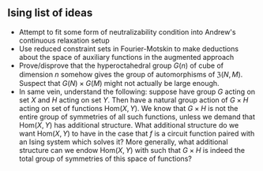 ## Ising list of ideas

- Attempt to fit some form of neutralizability condition into Andrew's continuous relaxation setup
- Use reduced constraint sets in Fourier-Motskin to make deductions about the space of auxiliary functions in the augmented approach
- Prove/disprove that the hyperoctahedral group $G(n)$ of cube of dimension $n$ somehow gives the group of automorphisms of $\mathfrak{Z}(N,M)$. Suspect that $G(N)\times G(M)$ might not actually be large enough.
- In same vein, understand the following: suppose have group $G$ acting on set $X$ and $H$ acting on set $Y$. Then have a natural group action of $G\times H$ acting on set of functions $\text{Hom}(X,Y)$. We know that $G\times H$ is not the entire group of symmetries of all such functions, unless we demand that $\text{Hom}(X,Y)$ has additional structure. What additional structure do we want $\text{Hom}(X,Y)$ to have in the case that $f$ is a circuit function paired with an Ising system which solves it? More generally, what additional structure can we endow $\text{Hom}(X,Y)$ with such that $G\times H$ is indeed the total group of symmetries of this space of functions?